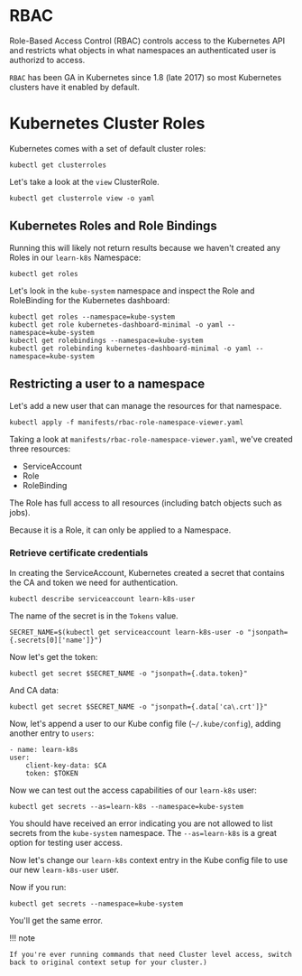 # RBAC

Role-Based Access Control (RBAC) controls access to the Kubernetes API and restricts what objects in what namespaces an authenticated user is authorizd to access.

`RBAC` has been GA in Kubernetes since 1.8 (late 2017) so most Kubernetes clusters have it enabled by default.

# Kubernetes Cluster Roles

Kubernetes comes with a set of default cluster roles:

    kubectl get clusterroles

Let's take a look at the `view` ClusterRole.

    kubectl get clusterrole view -o yaml

## Kubernetes Roles and Role Bindings

Running this will likely not return results because we haven't created any Roles in our `learn-k8s` Namespace:

    kubectl get roles

Let's look in the `kube-system` namespace and inspect the Role and RoleBinding for the Kubernetes dashboard:

    kubectl get roles --namespace=kube-system
    kubectl get role kubernetes-dashboard-minimal -o yaml --namespace=kube-system
    kubectl get rolebindings --namespace=kube-system
    kubectl get rolebinding kubernetes-dashboard-minimal -o yaml --namespace=kube-system

## Restricting a user to a namespace

Let's add a new user that can manage the resources for that namespace.

    kubectl apply -f manifests/rbac-role-namespace-viewer.yaml

Taking a look at `manifests/rbac-role-namespace-viewer.yaml`, we've created three resources:

 - ServiceAccount
 - Role
 - RoleBinding
 
The Role has full access to all resources (including batch objects such as jobs).

Because it is a Role, it can only be applied to a Namespace.

### Retrieve certificate credentials

In creating the ServiceAccount, Kubernetes created a secret that contains the CA and token we need for authentication.

    kubectl describe serviceaccount learn-k8s-user

The name of the secret is in the `Tokens` value.

    SECRET_NAME=$(kubectl get serviceaccount learn-k8s-user -o "jsonpath={.secrets[0]['name']}")

Now let's get the token:

    kubectl get secret $SECRET_NAME -o "jsonpath={.data.token}"

And CA data:

    kubectl get secret $SECRET_NAME -o "jsonpath={.data['ca\.crt']}"

Now, let's append a user to our Kube config file (`~/.kube/config`), adding another entry to `users`:

    - name: learn-k8s
    user:
        client-key-data: $CA
        token: $TOKEN

Now we can test out the access capabilities of our `learn-k8s` user:

    kubectl get secrets --as=learn-k8s --namespace=kube-system

You should have received an error indicating you are not allowed to list secrets from the `kube-system` namespace. The `--as=learn-k8s` is a great option for testing user access.

Now let's change our `learn-k8s` context entry in the Kube config file to use our new `learn-k8s-user` user.

Now if you run:

    kubectl get secrets --namespace=kube-system

You'll get the same error.

!!! note

    If you're ever running commands that need Cluster level access, switch back to original context setup for your cluster.)
